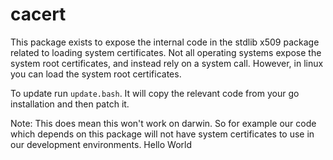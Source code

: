 # cacert

This package exists to expose the internal code in the stdlib x509 package related to loading system certificates. Not all operating systems expose the system root certificates, and instead rely on a system call. However, in linux you can load the system root certificates.

To update run `update.bash`. It will copy the relevant code from your go installation and then patch it.

Note: This does mean this won't work on darwin. So for example our code which depends on this package will not have system certificates to use in our development environments.
Hello World
